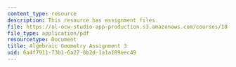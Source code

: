 ```yaml
---
content_type: resource
description: This resource has assignment files.
file: https://ol-ocw-studio-app-production.s3.amazonaws.com/courses/18-725-algebraic-geometry-fall-2015/6a4f791173b16a278b2d1a1a189eec49_MIT18_725F15_hw3.pdf
file_type: application/pdf
resourcetype: Document
title: Algebraic Geometry Assignment 3
uid: 6a4f7911-73b1-6a27-8b2d-1a1a189eec49
---
```

